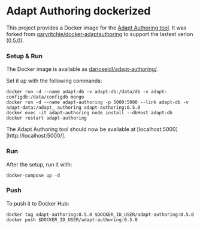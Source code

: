 # Adapt Authoring dockerized

This project provides a Docker image for the [Adapt Authoring tool](https://github.com/adaptlearning/adapt_authoring).
It was forked from [garyritchie/docker-adaptauthoring](https://github.com/garyritchie/docker-adaptauthoring) to support the lastest verion (0.5.0).
        
### Setup & Run

The Docker image is available as [darioseidl/adapt-authoring/](https://hub.docker.com/r/darioseidl/adapt-authoring/).

Set it up with the following commands:

```
docker run -d --name adapt-db -v adapt-db:/data/db -v adapt-configdb:/data/configdb mongo
docker run -d --name adapt-authoring -p 5000:5000 --link adapt-db -v adapt-data:/adapt_ authoring adapt-authoring:0.5.0
docker exec -it adapt-authoring node install --dbHost adapt-db
docker restart adapt-authoring
```

The Adapt Authoring tool should now be available at [localhost:5000][http://localhost:5000/].

### Run

After the setup, run it with:

`docker-compose up -d`

### Push

To push it to Docker Hub:

```
docker tag adapt-authoring:0.5.0 $DOCKER_ID_USER/adapt-authoring:0.5.0
docker push $DOCKER_ID_USER/adapt-authoring:0.5.0
```